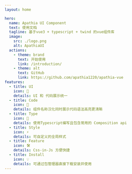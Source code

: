```yaml
---
layout: home

hero:
  name: Apathia UI Component
  text: 使用文档
  tagline: 基于vue3 + typescript + twind 的vue组件库
  image:
    src: ./logo.png
    alt: ApathiaUI
  actions:
    - theme: brand
      text: 开始使用
      link: /introduction/
    - theme: alt
      text: GitHub
      link: https://github.com/apathia1220/apathia-vue
features:
  - title: UI
    icon: 🎉
    details: UI 和 代码展示统一
  - title: Code
    icon: 📖
    details: 组件名称汉化同时展示代码语法高亮更清晰
  - title: Type
    icon: 🔎
    details: 使用Typescript编写且包含常用的 Composition api
  - title: Style
    icon: ⚡️
    details: 可自定义的全局样式
  - title: Feature
    icon: 🛠️
    details: Css-in-Js 方便快捷
  - title: Install
    icon: 💡
    details: 可通过包管理器直接下载安装并使用
---
```

